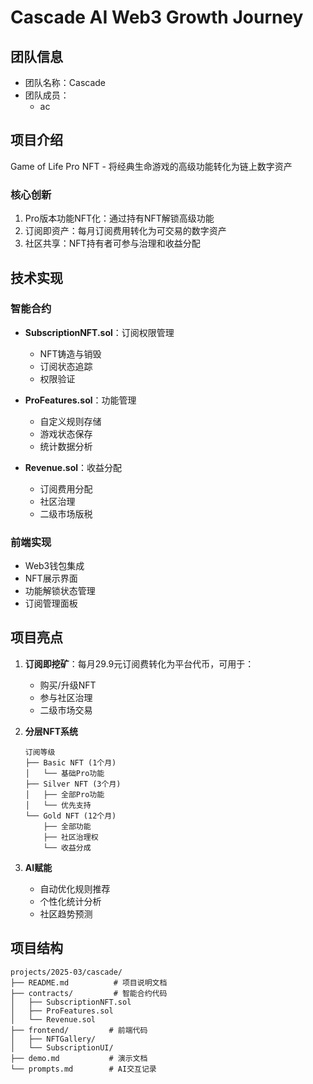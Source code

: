 # Cascade AI Web3 Growth Journey

## 团队信息
- 团队名称：Cascade
- 团队成员：
  - ac

## 项目介绍
Game of Life Pro NFT - 将经典生命游戏的高级功能转化为链上数字资产

### 核心创新
1. Pro版本功能NFT化：通过持有NFT解锁高级功能
2. 订阅即资产：每月订阅费用转化为可交易的数字资产
3. 社区共享：NFT持有者可参与治理和收益分配

## 技术实现
### 智能合约
- **SubscriptionNFT.sol**：订阅权限管理
  - NFT铸造与销毁
  - 订阅状态追踪
  - 权限验证

- **ProFeatures.sol**：功能管理
  - 自定义规则存储
  - 游戏状态保存
  - 统计数据分析

- **Revenue.sol**：收益分配
  - 订阅费用分配
  - 社区治理
  - 二级市场版税

### 前端实现
- Web3钱包集成
- NFT展示界面
- 功能解锁状态管理
- 订阅管理面板

## 项目亮点
1. **订阅即挖矿**：每月29.9元订阅费转化为平台代币，可用于：
   - 购买/升级NFT
   - 参与社区治理
   - 二级市场交易

2. **分层NFT系统**
   ```
   订阅等级
   ├── Basic NFT (1个月)
   │   └── 基础Pro功能
   ├── Silver NFT (3个月)
   │   ├── 全部Pro功能
   │   └── 优先支持
   └── Gold NFT (12个月)
       ├── 全部功能
       ├── 社区治理权
       └── 收益分成
   ```

3. **AI赋能**
   - 自动优化规则推荐
   - 个性化统计分析
   - 社区趋势预测

## 项目结构
```
projects/2025-03/cascade/
├── README.md          # 项目说明文档
├── contracts/         # 智能合约代码
│   ├── SubscriptionNFT.sol
│   ├── ProFeatures.sol
│   └── Revenue.sol
├── frontend/         # 前端代码
│   ├── NFTGallery/
│   └── SubscriptionUI/
├── demo.md           # 演示文档
└── prompts.md        # AI交互记录
